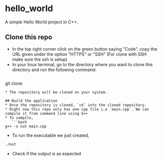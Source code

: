 # hello_world
A simple Hello World project in C++.

## Clone this repo
* In the top right corner click on the green button saying "Code", copy the URL given under the option "HTTPS" or "SSH" (For clone with SSH make sure the ssh is setup)
* In your linux terminal, go to the directory where you want to clone this directory and run the following command:
  ```bash
git clone <insert URL>
```
* The repository will be cloned on your system.

## Build the application
* Once the repository is cloned, `cd` into the cloned repository.
* Right now this repo only has one cpp file i.e `main.cpp`. We can compile it from command line using G++
* To compile,
   ```bash
g++ -o out main.cpp
```
* To run the executable we just created, 
```bash
./out
```
* Check if the output is as expected
